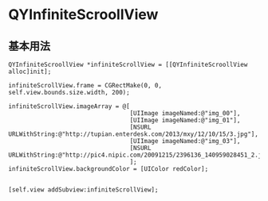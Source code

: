 # QYInfiniteScroollView
## 基本用法 
    QYInfiniteScroollView *infiniteScrollView = [[QYInfiniteScroollView alloc]init];
    
    infiniteScrollView.frame = CGRectMake(0, 0, self.view.bounds.size.width, 200);

    infiniteScrollView.imageArray = @[
                                      [UIImage imageNamed:@"img_00"],
                                      [UIImage imageNamed:@"img_01"],
                                      [NSURL URLWithString:@"http://tupian.enterdesk.com/2013/mxy/12/10/15/3.jpg"],
                                      [UIImage imageNamed:@"img_03"],
                                      [NSURL URLWithString:@"http://pic4.nipic.com/20091215/2396136_140959028451_2.jpg"]
                                      ];
    infiniteScrollView.backgroundColor = [UIColor redColor];
    
    
    [self.view addSubview:infiniteScrollView];
